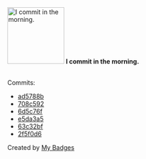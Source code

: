 <img src="https://my-badges.github.io/my-badges/morning-commits.png" alt="I commit in the morning." title="I commit in the morning." width="128">
<strong>I commit in the morning.</strong>
<br><br>

Commits:

- <a href="https://github.com/Automattic/wordpress-activitypub/commit/ad5788ba3df1c4f4160478bf59727e26fbe5ef6c">ad5788b</a>
- <a href="https://github.com/Automattic/wordpress-activitypub/commit/708c592e63e1aa7300f1cb4b2fd91e59c9d948c1">708c592</a>
- <a href="https://github.com/Automattic/wordpress-activitypub/commit/6d5c76fb1aa3cdff6ab47d1380f843b3de33c5f0">6d5c76f</a>
- <a href="https://github.com/pfefferle/wordpress-open-search-document/commit/e5da3a5d09f1b3a298fcc3ba7b42e806116ca5a0">e5da3a5</a>
- <a href="https://github.com/pfefferle/wordpress-open-search-document/commit/63c32bf108fede061f28af2f24a690c75983c39e">63c32bf</a>
- <a href="https://github.com/Automattic/wordpress-activitypub/commit/2f5f0d698eee068ab46262d7be17158b89d2bdf0">2f5f0d6</a>


Created by <a href="https://github.com/my-badges/my-badges">My Badges</a>